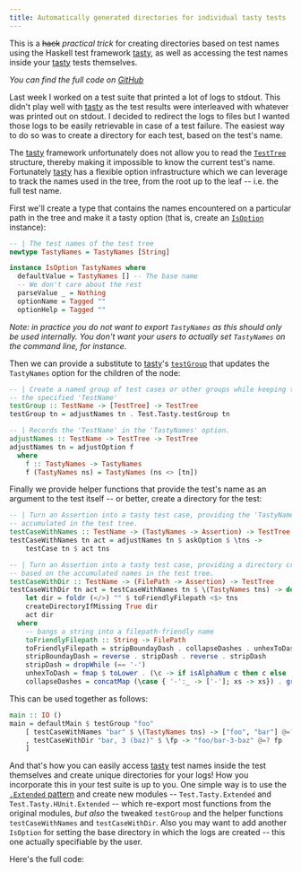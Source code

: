```yaml
---
title: Automatically generated directories for individual tasty tests
---
```


This is a ~~hack~~ _practical trick_ for creating directories based on test names
using the Haskell test framework [tasty][tasty], as well as accessing the test
names inside your [tasty][tasty] tests themselves.

<!--more-->

_You can find the full code on [GitHub][gist]_

Last week I worked on a test suite that printed a lot of logs to stdout. This
didn't play well with [tasty][tasty] as the test results were interleaved with
whatever was printed out on stdout. I decided to redirect the logs to files but
I wanted those logs to be easily retrievable in case of a test failure. The
easiest way to do so was to create a directory for each test, based on the
test's name.

The [tasty][tasty] framework unfortunately does not allow you to read the
[`TestTree`][test-tree] structure, thereby making it impossible to know the
current test's name. Fortunately [tasty][tasty] has a flexible option
infrastructure which we can leverage to track the names used in the tree, from
the root up to the leaf -- i.e. the full test name.

First we'll create a type that contains the names encountered on a particular
path in the tree and make it a tasty option (that is, create an
[`IsOption`][is-option] instance):

``` haskell
-- | The test names of the test tree
newtype TastyNames = TastyNames [String]

instance IsOption TastyNames where
  defaultValue = TastyNames [] -- The base name
  -- We don't care about the rest
  parseValue _ = Nothing
  optionName = Tagged ""
  optionHelp = Tagged ""
```

_Note: in practice you do not want to export `TastyNames` as this should only
be used internally. You don't want your users to actually set `TastyNames` on
the command line, for instance._

Then we can provide a substitute to [tasty][tasty]'s [`testGroup`][test-group]
that updates the `TastyNames` option for the children of the node:

``` haskell
-- | Create a named group of test cases or other groups while keeping track of
-- the specified 'TestName'
testGroup :: TestName -> [TestTree] -> TestTree
testGroup tn = adjustNames tn . Test.Tasty.testGroup tn

-- | Records the 'TestName' in the 'TastyNames' option.
adjustNames :: TestName -> TestTree -> TestTree
adjustNames tn = adjustOption f
  where
    f :: TastyNames -> TastyNames
    f (TastyNames ns) = TastyNames (ns <> [tn])
```

Finally we provide helper functions that provide the test's name as an argument
to the test itself -- or better, create a directory for the test:

``` haskell
-- | Turn an Assertion into a tasty test case, providing the 'TastyNames'
-- accumulated in the test tree.
testCaseWithNames :: TestName -> (TastyNames -> Assertion) -> TestTree
testCaseWithNames tn act = adjustNames tn $ askOption $ \tns ->
    testCase tn $ act tns

-- | Turn an Assertion into a tasty test case, providing a directory created
-- based on the accumulated names in the test tree.
testCaseWithDir :: TestName -> (FilePath -> Assertion) -> TestTree
testCaseWithDir tn act = testCaseWithNames tn $ \(TastyNames tns) -> do
    let dir = foldr (</>) "" $ toFriendlyFilepath <$> tns
    createDirectoryIfMissing True dir
    act dir
  where
    -- bangs a string into a filepath-friendly name
    toFriendlyFilepath :: String -> FilePath
    toFriendlyFilepath = stripBoundayDash . collapseDashes . unhexToDash
    stripBoundayDash = reverse . stripDash . reverse . stripDash
    stripDash = dropWhile (== '-')
    unhexToDash = fmap $ toLower . (\c -> if isAlphaNum c then c else '-')
    collapseDashes = concatMap (\case { '-':_ -> ['-']; xs -> xs}) . group
```

This can be used together as follows:

``` haskell
main :: IO ()
main = defaultMain $ testGroup "foo"
    [ testCaseWithNames "bar" $ \(TastyNames tns) -> ["foo", "bar"] @=? tns
    , testCaseWithDir "bar, 3 (baz)" $ \fp -> "foo/bar-3-baz" @=? fp
    ]
```

And that's how you can easily access [tasty][tasty] test names inside the test
themselves and create unique directories for your logs! How you incorporate
this in your test suite is up to you. One simple way is to use the [`.Extended`
pattern][extended] and create new modules -- `Test.Tasty.Extended` and
`Test.Tasty.HUnit.Extended` -- which re-export most functions from the original
modules, _but also_ the tweaked `testGroup` and the helper functions
`testCaseWithNames` and `testCaseWithDir`. Also you may want to add another
`IsOption` for setting the base directory in which the logs are created -- this
one actually specifiable by the user.

Here's the full code:
<script src="https://gist.github.com/nmattia/fa6962d11a3f87c63d2c9d04d04e0531.js"></script>

[extended]: https://jaspervdj.be/posts/2015-01-20-haskell-design-patterns-extended-modules.html
[gist]: https://gist.github.com/nmattia/fa6962d11a3f87c63d2c9d04d04e0531
[is-option]: http://hackage.haskell.org/package/tasty-1.0.1.1/docs/Test-Tasty-Options.html#t:IsOption
[tasty]: http://hackage.haskell.org/package/tasty
[test-group]: http://hackage.haskell.org/package/tasty-1.0.1.1/docs/Test-Tasty.html#v:testGroup
[test-tree]: http://hackage.haskell.org/package/tasty-1.0.1.1/docs/Test-Tasty.html#t:TestTree
